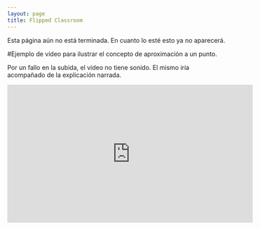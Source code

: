 ```yaml
---
layout: page
title: Flipped Classroom
---
```


<p class="message">
  Esta página aún no está terminada. En cuanto lo esté esto ya no aparecerá.
</p>

#Ejemplo de vídeo para ilustrar el concepto de aproximación a un punto.
<p class="message">
  Por un fallo en la subida, el vídeo no tiene sonido. El mismo iría acompañado de la explicación narrada.
</p>

<iframe width="560" height="315" src="https://www.youtube.com/embed/yUqiXAC03lw" frameborder="0" allowfullscreen></iframe>
